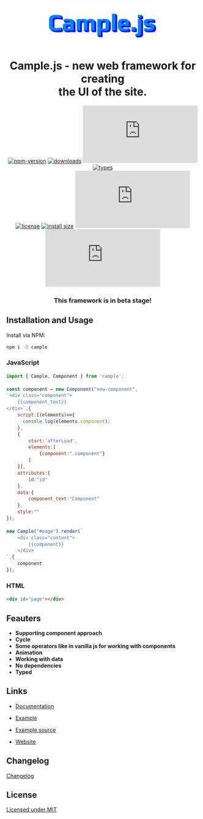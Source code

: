 <p align="center">
    <a href="https://www.npmjs.com/package/cample">
        <img src="https://github.com/Camplejs/media/blob/main/logo.png" alt="cample" >
    </a>
</p>
<h1 align="center">Cample.js - new web framework for creating <br> the UI of the site.</h1>
<div align="center">

[![npm-version](https://img.shields.io/npm/v/cample?logo=npm)](https://www.npmjs.com/package/cample)
[![downloads](https://img.shields.io/npm/dt/cample)](https://www.npmjs.com/package/cample)
[![stars](https://img.shields.io/github/stars/Camplejs/Cample.js?logo=github)](https://github.com/Camplejs/Cample.js)
[![types](https://img.shields.io/npm/types/cample?logo=typescript)](https://github.com/Camplejs/Cample.js)<br>
[![license](https://img.shields.io/npm/l/cample)](https://github.com/Camplejs/Cample.js/blob/main/LICENSE)
[![install size](https://packagephobia.com/badge?p=cample)](https://packagephobia.com/result?p=cample)
[![repo-size](https://img.shields.io/github/repo-size/Camplejs/Cample.js?logo=github)](https://github.com/Camplejs/Cample.js)
[![coverage](https://img.shields.io/codecov/c/github/camplejs/cample.js?color=blue)](https://codecov.io/gh/Camplejs/Cample.js)

</div>
<h3 align="center">
    This framework is in beta stage!
</h3>



## Installation and Usage

Install via NPM:
```bash
npm i -D cample 
```

### JavaScript
```javascript
import { Cample, Component } from 'cample';

const component = new Component("new-component", 
`<div class="component">
    {{component_text}}
</div>`,{
    script:[(elements)=>{
      console.log(elements.component);
    },
    {
        start:'afterLoad',
        elements:[
            {component:".component"}
        ]
    }],
    attributes:{
        id:"id"
    },
    data:{
        component_text:"Component"
    },
    style:""
});

new Cample("#page").render(`
    <div class="content">
        {{component}}
    </div>
`,{
    component
});
```
### HTML
```html
<div id="page"></div>
```

## Feauters

- **Supporting component approach**
- **Cycle**
- **Some operators like in vanilla js for working with components**
- **Animation**
- **Working with data**
- **No dependencies**
- **Typed**

## Links

- [Documentation](https://camplejs.github.io/documentation.html)

- [Example](https://camplejs.github.io/example.html)

- [Example source](https://github.com/Camplejs/example/blob/main/example.js)

- [Website](https://camplejs.github.io)

## Changelog

[Changelog](https://github.com/Camplejs/Cample.js/releases)

## License
[Licensed under MIT](https://github.com/Camplejs/Cample.js/blob/main/LICENSE)
